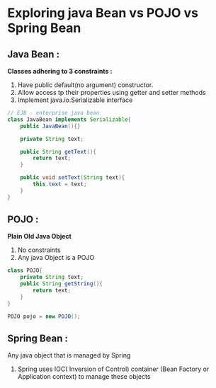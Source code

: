 # Exploring java Bean vs POJO vs Spring Bean

## Java Bean :
**Classes adhering to 3 constraints :**
1. Have public default(no argument) constructor.
2. Allow access tp their properties using getter and setter methods
3. Implement java.io.Serializable interface

```java
// EJB - enterprise java bean
class JavaBean implements Serializable{
    public JavaBean(){}

    private String text;

    public String getText(){
        return text;
    }

    public void setText(String text){
        this.text = text;
    }
}
```
## POJO :
**Plain Old Java Object**
1. No constraints
2. Any java Object is a POJO
```java
class POJO{
    private String text;
    public String getString(){
        return text;
    }
}
```

```java
POJO pojo = new POJO();
```

## Spring Bean :
Any java object that is managed by Spring 
1. Spring uses IOC( Inversion of Control) container (Bean Factory or Application context) to manage these objects